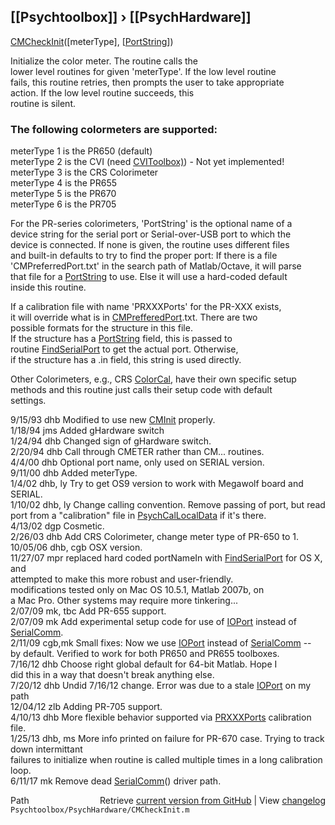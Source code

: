 ## [[Psychtoolbox]] &#8250; [[PsychHardware]]

[CMCheckInit](CMCheckInit)([meterType], [[PortString](PortString)])  
  
Initialize the color meter. The routine calls the  
lower level routines for given 'meterType'. If the low level routine  
fails, this routine retries, then prompts the user to take appropriate  
action. If the low level routine succeeds, this  
routine is silent.  
  
### The following colormeters are supported:  
  
meterType 1 is the PR650 (default)  
meterType 2 is the CVI (need [CVIToolbox)](CVIToolbox)) - Not yet implemented!  
meterType 3 is the CRS Colorimeter  
meterType 4 is the PR655  
meterType 5 is the PR670  
meterType 6 is the PR705  
  
For the PR-series colorimeters, 'PortString' is the optional name of a  
device string for the serial port or Serial-over-USB port to which the  
device is connected. If none is given, the routine uses different files  
and built-in defaults to try to find the proper port: If there is a file  
'CMPreferredPort.txt' in the search path of Matlab/Octave, it will parse  
that file for a [PortString](PortString) to use. Else it will use a hard-coded default  
inside this routine.  
  
If a calibration file with name 'PRXXXPorts' for the PR-XXX exists,  
it will override what is in [CMPrefferedPort](CMPrefferedPort).txt.  There are two  
possible formats for the structure in this file.  
  If the structure has a [PortString](PortString) field, this is passed to  
  routine [FindSerialPort](FindSerialPort) to get the actual port.  Otherwise,  
  if the structure has a .in field, this string is used directly.  
  
Other Colorimeters, e.g., CRS [ColorCal](ColorCal), have their own specific setup  
methods and this routine just calls their setup code with default  
settings.  
  
9/15/93 dhb       Modified to use new [CMInit](CMInit) properly.  
1/18/94 jms       Added gHardware switch  
1/24/94 dhb       Changed sign of gHardware switch.  
2/20/94 dhb       Call through CMETER rather than CM... routines.  
4/4/00  dhb       Optional port name, only used on SERIAL version.  
9/11/00 dhb       Added meterType.  
1/4/02  dhb, ly   Try to get OS9 version to work with Megawolf board and SERIAL.  
1/10/02 dhb, ly   Change calling convention.  Remove passing of port, but read  
                  port from a "calibration" file in [PsychCalLocalData](PsychCalLocalData) if it's there.  
4/13/02 dgp       Cosmetic.  
2/26/03 dhb       Add CRS Colorimeter, change meter type of PR-650 to 1.  
10/05/06 dhb, cgb OSX version.  
11/27/07 mpr      replaced hard coded portNameIn with [FindSerialPort](FindSerialPort) for OS X, and  
                  attempted to make this more robust and user-friendly.  
                  modifications tested only on Mac OS 10.5.1, Matlab 2007b, on  
                  a Mac Pro.  Other systems may require more tinkering...  
2/07/09  mk, tbc  Add PR-655 support.  
2/07/09  mk       Add experimental setup code for use of [IOPort](IOPort) instead of [SerialComm](SerialComm).  
2/11/09  cgb,mk   Small fixes: Now we use [IOPort](IOPort) instead of [SerialComm](SerialComm) --  
                  by default. Verified to work for both PR650 and PR655 toolboxes.  
7/16/12  dhb      Choose right global default for 64-bit Matlab.  Hope I  
                  did this in a way that doesn't break anything else.  
7/20/12  dhb      Undid 7/16/12 change.  Error was due to a stale [IOPort](IOPort) on my path  
12/04/12 zlb      Adding PR-705 support.  
4/10/13  dhb      More flexible behavior supported via [PRXXXPorts](PRXXXPorts) calibration file.  
1/25/13  dhb, ms  More info printed on failure for PR-670 case.  Trying to track down intermittant  
                  failures to initialize when routine is called multiple times in a long calibration loop.  
6/11/17  mk       Remove dead [SerialComm](SerialComm)() driver path.  




<div class="code_header" style="text-align:right;">
  <span style="float:left;">Path&nbsp;&nbsp;</span> <span class="counter">Retrieve <a href=
  "https://raw.github.com/Psychtoolbox-3/Psychtoolbox-3/beta/Psychtoolbox/PsychHardware/CMCheckInit.m">current version from GitHub</a> | View <a href=
  "https://github.com/Psychtoolbox-3/Psychtoolbox-3/commits/beta/Psychtoolbox/PsychHardware/CMCheckInit.m">changelog</a></span>
</div>
<div class="code">
  <code>Psychtoolbox/PsychHardware/CMCheckInit.m</code>
</div>

